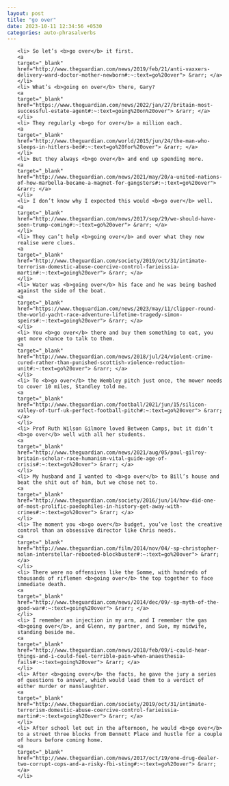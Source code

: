 ```yaml
---
layout: post
title: "go over"
date: 2023-10-11 12:34:56 +0530
categories: auto-phrasalverbs
---
```

<ol>

    <li> So let’s <b>go over</b> it first.
    <a 
    target="_blank" 
    href="http://www.theguardian.com/news/2019/feb/21/anti-vaxxers-delivery-ward-doctor-mother-newborn#:~:text=go%20over"> &rarr; </a>
    </li>
    <li> What’s <b>going on over</b> there, Gary?
    <a 
    target="_blank" 
    href="https://www.theguardian.com/news/2022/jan/27/britain-most-successful-estate-agent#:~:text=going%20on%20over"> &rarr; </a>
    </li>
    <li> They regularly <b>go for over</b> a million each.
    <a 
    target="_blank" 
    href="http://www.theguardian.com/world/2015/jun/24/the-man-who-sleeps-in-hitlers-bed#:~:text=go%20for%20over"> &rarr; </a>
    </li>
    <li> But they always <b>go over</b> and end up spending more.
    <a 
    target="_blank" 
    href="http://www.theguardian.com/news/2021/may/20/a-united-nations-of-how-marbella-became-a-magnet-for-gangsters#:~:text=go%20over"> &rarr; </a>
    </li>
    <li> I don’t know why I expected this would <b>go over</b> well.
    <a 
    target="_blank" 
    href="http://www.theguardian.com/news/2017/sep/29/we-should-have-seen-trump-coming#:~:text=go%20over"> &rarr; </a>
    </li>
    <li> They can’t help <b>going over</b> and over what they now realise were clues.
    <a 
    target="_blank" 
    href="http://www.theguardian.com/society/2019/oct/31/intimate-terrorism-domestic-abuse-coercive-control-farieissia-martin#:~:text=going%20over"> &rarr; </a>
    </li>
    <li> Water was <b>going over</b> his face and he was being bashed against the side of the boat.
    <a 
    target="_blank" 
    href="https://www.theguardian.com/news/2023/may/11/clipper-round-the-world-yacht-race-adventure-lifetime-tragedy-simon-speirs#:~:text=going%20over"> &rarr; </a>
    </li>
    <li> You <b>go over</b> there and buy them something to eat, you get more chance to talk to them.
    <a 
    target="_blank" 
    href="http://www.theguardian.com/news/2018/jul/24/violent-crime-cured-rather-than-punished-scottish-violence-reduction-unit#:~:text=go%20over"> &rarr; </a>
    </li>
    <li> To <b>go over</b> the Wembley pitch just once, the mower needs to cover 10 miles, Standley told me.
    <a 
    target="_blank" 
    href="http://www.theguardian.com/football/2021/jun/15/silicon-valley-of-turf-uk-perfect-football-pitch#:~:text=go%20over"> &rarr; </a>
    </li>
    <li> Prof Ruth Wilson Gilmore loved Between Camps, but it didn’t <b>go over</b> well with all her students.
    <a 
    target="_blank" 
    href="http://www.theguardian.com/news/2021/aug/05/paul-gilroy-britain-scholar-race-humanism-vital-guide-age-of-crisis#:~:text=go%20over"> &rarr; </a>
    </li>
    <li> My husband and I wanted to <b>go over</b> to Bill’s house and beat the shit out of him, but we chose not to.
    <a 
    target="_blank" 
    href="http://www.theguardian.com/society/2016/jun/14/how-did-one-of-most-prolific-paedophiles-in-history-get-away-with-crimes#:~:text=go%20over"> &rarr; </a>
    </li>
    <li> The moment you <b>go over</b> budget, you’ve lost the creative control than an obsessive director like Chris needs.
    <a 
    target="_blank" 
    href="http://www.theguardian.com/film/2014/nov/04/-sp-christopher-nolan-interstellar-rebooted-blockbuster#:~:text=go%20over"> &rarr; </a>
    </li>
    <li> There were no offensives like the Somme, with hundreds of thousands of riflemen <b>going over</b> the top together to face immediate death.
    <a 
    target="_blank" 
    href="http://www.theguardian.com/news/2014/dec/09/-sp-myth-of-the-good-war#:~:text=going%20over"> &rarr; </a>
    </li>
    <li> I remember an injection in my arm, and I remember the gas <b>going over</b>, and Glenn, my partner, and Sue, my midwife, standing beside me.
    <a 
    target="_blank" 
    href="http://www.theguardian.com/news/2018/feb/09/i-could-hear-things-and-i-could-feel-terrible-pain-when-anaesthesia-fails#:~:text=going%20over"> &rarr; </a>
    </li>
    <li> After <b>going over</b> the facts, he gave the jury a series of questions to answer, which would lead them to a verdict of either murder or manslaughter.
    <a 
    target="_blank" 
    href="http://www.theguardian.com/society/2019/oct/31/intimate-terrorism-domestic-abuse-coercive-control-farieissia-martin#:~:text=going%20over"> &rarr; </a>
    </li>
    <li> After school let out in the afternoon, he would <b>go over</b> to a street three blocks from Bennett Place and hustle for a couple of hours before coming home.
    <a 
    target="_blank" 
    href="http://www.theguardian.com/news/2017/oct/19/one-drug-dealer-two-corrupt-cops-and-a-risky-fbi-sting#:~:text=go%20over"> &rarr; </a>
    </li>